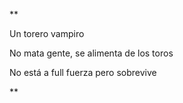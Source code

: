 **

Un torero vampiro

No mata gente, se alimenta de los toros

No está a full fuerza pero sobrevive

**